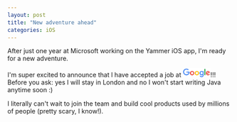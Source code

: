 ```yaml
---
layout: post
title: "New adventure ahead"
categories: iOS
---
```


After just one year at Microsoft working on the Yammer iOS app, I'm ready for a new adventure.  

I'm super excited to announce that I have accepted a job at <img src="/images/google-logo.png" alt="Google" height="20" style="display:inline-block;margin:-5" />!!!  
Before you ask: yes I will stay in London and no I won't start writing Java anytime soon :)

I literally can't wait to join the team and build cool products used by millions of people (pretty scary, I know!).
